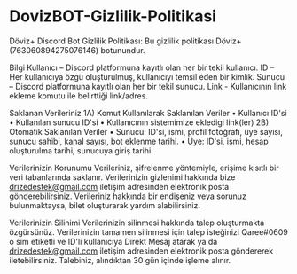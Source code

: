 # DovizBOT-Gizlilik-Politikasi

Döviz+ Discord Bot Gizlilik Politikası:
Bu gizlilik politikası Döviz+ (763060894275076146) botunundur.

Bilgi Kullanıcı – Discord platformuna kayıtlı olan her bir tekil kullanıcı. ID – Her kullanıcıya özgü oluşturulmuş, kullanıcıyı temsil eden bir kimlik. Sunucu – Discord platformuna kayıtlı olan her bir tekil sunucu. Link - Kullanıcının link ekleme komutu ile belirttiği link/adres.

Saklanan Verileriniz 1A) Komut Kullanılarak Saklanılan Veriler • Kullanıcı ID'si • Kullanılan sunucu ID'si • Kullanıcının sistemimize ekledigi link(ler)
2B) Otomatik Saklanılan Veriler • Sunucu: ID'si, ismi, profil fotoğrafı, üye sayısı, sunucu sahibi, kanal sayısı, bot eklenme tarihi. • Üye: ID'si, ismi, hesap oluşturulma tarihi, sunucuya giriş tarihi.

Verilerinizin Korunumu Verileriniz, şifrelenme yöntemiyle, erişime kısıtlı bir veri tabanlarında saklanır. Verilerinizin gizlenimi hakkında bize drizedestek@gmail.com iletişim adresinden elektronik posta gönderebilirsiniz. Verileriniz hakkında bir endişeniz veya sorunuz bulunmaktaysa, bilet oluşturarak yardım alabilirsiniz.

Verilerinizin Silinimi Verilerinizin silinmesi hakkında talep oluşturmakta özgürsünüz. Verilerinizin tamamen silinmesi için talep isteğinizi Qaree#0609 o sim etiketli ve ID'li kullanıcıya Direkt Mesaj atarak ya da drizedestek@gmail.com iletişim adresinden elektronik posta göndererek iletebilirsiniz. Talebiniz, alındıktan 30 gün içinde işleme alınır.
